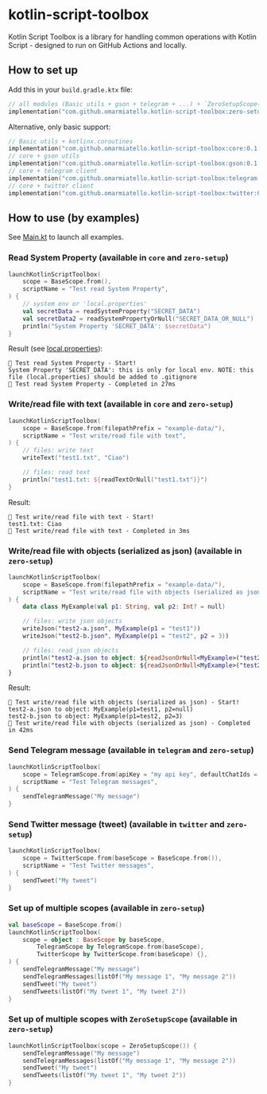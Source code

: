# kotlin-script-toolbox

Kotlin Script Toolbox is a library for handling common operations with Kotlin Script - designed to run on GitHub Actions and locally.

## How to set up

Add this in your `build.gradle.ktx` file:
```kotlin
// all modules (Basic utils + gson + telegram + ...) + `ZeroSetupScope()`
implementation("com.github.omarmiatello.kotlin-script-toolbox:zero-setup:0.1.5")
```

Alternative, only basic support:
```kotlin
// Basic utils + kotlinx.coroutines
implementation("com.github.omarmiatello.kotlin-script-toolbox:core:0.1.5")
// core + gson utils
implementation("com.github.omarmiatello.kotlin-script-toolbox:gson:0.1.5")
// core + telegram client
implementation("com.github.omarmiatello.kotlin-script-toolbox:telegram:0.1.5")
// core + twitter client
implementation("com.github.omarmiatello.kotlin-script-toolbox:twitter:0.1.5")
```

## How to use (by examples)
See [Main.kt](example/src/main/kotlin/com/github/omarmiatello/kotlinscripttoolbox/example/Main.kt)
to launch all examples.

### Read System Property (available in `core` and `zero-setup`)

```kotlin
launchKotlinScriptToolbox(
    scope = BaseScope.from(),
    scriptName = "Test read System Property",
) {
    // system env or 'local.properties'
    val secretData = readSystemProperty("SECRET_DATA")
    val secretData2 = readSystemPropertyOrNull("SECRET_DATA_OR_NULL")
    println("System Property 'SECRET_DATA': $secretData")
}
```

Result (see [local.properties](local.properties)):
```
🏁 Test read System Property - Start!
System Property 'SECRET_DATA': this is only for local env. NOTE: this file (local.properties) should be added to .gitignore
🎉 Test read System Property - Completed in 27ms
```

### Write/read file with text (available in `core` and `zero-setup`)
```kotlin
launchKotlinScriptToolbox(
    scope = BaseScope.from(filepathPrefix = "example-data/"),
    scriptName = "Test write/read file with text",
) {
    // files: write text
    writeText("test1.txt", "Ciao")

    // files: read text
    println("test1.txt: ${readTextOrNull("test1.txt")}")
}
```

Result:
```
🏁 Test write/read file with text - Start!
test1.txt: Ciao
🎉 Test write/read file with text - Completed in 3ms
```

### Write/read file with objects (serialized as json) (available in `zero-setup`)
```kotlin
launchKotlinScriptToolbox(
    scope = BaseScope.from(filepathPrefix = "example-data/"),
    scriptName = "Test write/read file with objects (serialized as json)",
) {
    data class MyExample(val p1: String, val p2: Int? = null)

    // files: write json objects
    writeJson("test2-a.json", MyExample(p1 = "test1"))
    writeJson("test2-b.json", MyExample(p1 = "test2", p2 = 3))

    // files: read json objects
    println("test2-a.json to object: ${readJsonOrNull<MyExample>("test2-a.json")}")
    println("test2-b.json to object: ${readJsonOrNull<MyExample>("test2-b.json")}")
}
```

Result:
```
🏁 Test write/read file with objects (serialized as json) - Start!
test2-a.json to object: MyExample(p1=test1, p2=null)
test2-b.json to object: MyExample(p1=test2, p2=3)
🎉 Test write/read file with objects (serialized as json) - Completed in 42ms
```

### Send Telegram message (available in `telegram` and `zero-setup`)
```kotlin
launchKotlinScriptToolbox(
    scope = TelegramScope.from(apiKey = "my api key", defaultChatIds = listOf("123321")),
    scriptName = "Test Telegram messages",
) {
    sendTelegramMessage("My message")
}
```

### Send Twitter message (tweet) (available in `twitter` and `zero-setup`)
```kotlin
launchKotlinScriptToolbox(
    scope = TwitterScope.from(baseScope = BaseScope.from()),
    scriptName = "Test Twitter messages",
) {
    sendTweet("My tweet")
}
```

### Set up of multiple scopes (available in `zero-setup`)
```kotlin
val baseScope = BaseScope.from()
launchKotlinScriptToolbox(
    scope = object : BaseScope by baseScope,
        TelegramScope by TelegramScope.from(baseScope),
        TwitterScope by TwitterScope.from(baseScope) {},
) {
    sendTelegramMessage("My message")
    sendTelegramMessages(listOf("My message 1", "My message 2"))
    sendTweet("My tweet")
    sendTweets(listOf("My tweet 1", "My tweet 2"))
}
```

### Set up of multiple scopes with `ZeroSetupScope` (available in `zero-setup`)
```kotlin
launchKotlinScriptToolbox(scope = ZeroSetupScope()) {
    sendTelegramMessage("My message")
    sendTelegramMessages(listOf("My message 1", "My message 2"))
    sendTweet("My tweet")
    sendTweets(listOf("My tweet 1", "My tweet 2"))
}
```
